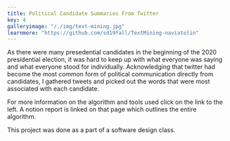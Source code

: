 ```yaml
---
title: Political Candidate Summaries From Twitter
key: 4
galleryimage: "/./img/text-mining.jpg"
learnmore: "https://github.com/sd19fall/TextMining-naviatolin"
---
```

As there were many presedential candidates in the beginning of the 2020 presidential election, it was hard to keep up with what everyone was saying and what everyone stood for individually. Acknowledging that twitter had become the most common form of political communication directly from candidates, I gathered tweets and picked out the words that were most associated with each candidate. 

For more information on the algorithm and tools used click on the link to the left. A notion report is linked on that page which outlines the entire algorithm.

This project was done as a part of a software design class.